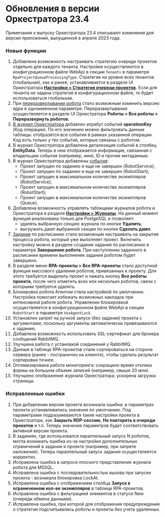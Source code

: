 # Обновления в версии Оркестратора 23.4

Примечания к выпуску Оркестратора 23.4 описывают изменения для версии приложения, выпущенной в апреле 2023 года.

### Новые функции
1. Добавлена возможность настраивать стратегию очереди проектов отдельно для каждого тенанта. Настройки осуществляются в конфигурационном файле WebApi в секции `Tenants` в параметре `RpaProjectQueueProcessingType`. Стратегия на уровне всех тенантов (глобальная), как и ранее, устанавливается в разделе UI Оркестратора [**Настройки > Стратегия очереди проектов**](https://docs.primo-rpa.ru/primo-rpa/orchestrator/settings/projects-queue). Если для тенанта не задана стратегия в конфигурационном файле, то будет использоваться глобальная.
1. При [переразвертывании робота](https://docs.primo-rpa.ru/primo-rpa/orchestrator/basics#razvertyvanie-robota) стало возможным изменить версию ядра в одноименном параметре. Переразвертывание осуществляется в разделе UI Оркестратора **Роботы > Все роботы > Переразвернуть роботов**. 
1. [В журнал Оркестратора](https://docs.primo-rpa.ru/primo-rpa/orchestrator/monitoring/orch-log) добавлен атрибут событий **operationKey** (Код операции). По его значению можно фильтровать данные таблицы: отобразятся все события в рамках указанной операции. Код есть только у тех событий, которые связаны с роботом.
1. В журнал Оркестратора добавлена детализация событий в столбец **EntityData**. Теперь в нем отображается информация, связанная с владельцем события (например, имя), ID и прочие метаданные.
1. В журнал Оркестратора добавлены [события](https://docs.primo-rpa.ru/primo-rpa/orchestrator/appendix/appendix3):
   * Проект запущен по заданию и еще не завершен (RobotService);
   * Проект запущен по заданию и еще не завершен (RobotStart);
   * Проект запущен в максимальном количестве экземпляров (RobotService);
   * Проект запущен в максимальном количестве экземпляров (RobotStart);
   * Проект запущен в максимальном количестве экземпляров (Queue).
1. Добавлена возможность управлять таблицами журналов робота и Оркестратора в разделе [**Настройки > Журналы**](https://docs.primo-rpa.ru/primo-rpa/orchestrator/settings/journals). На данный момент функция реализована только для PostgeSQL и позволяет:
   * удалять выбранную секцию журнала по кнопке **Удалить**;
   * выгружать дамп выбранной секции по кнопке **Сделать дамп**.
1. [Задания](https://docs.primo-rpa.ru/primo-rpa/orchestrator/basics/tasks) по расписанию стало возможным настраивать на закрытие процесса робота, который уже выполняет проект. Включить настройку можно в разделе создания задания по расписанию в параметре **Завершение робота**. При наступлении заданного в расписании времени выполнение задания роботом будет завершено.
1. В разделе меню **RPA-проекты > Все RPA-проекты** стало доступной функция массового удаления роботов, привязанных к проекту. Для этого требуется выделить проект и нажать кнопку **Все роботы проекта**, после чего отметить всех или несколько роботов, связи с которыми требуется удалить.
1. Блокировка робота Агентом стала настройкой по умолчанию. Настройка помогает избежать возможных накладок при интенсивной работе робота. Управление блокировкой осуществляется в конфигурационном файле WebApi в секции `RobotStart` в параметре `UseAgentLock`. 
1. Установлен запрет на ручной запуск (без задания) проекта с аргументами, поскольку аргументы автоматически привязываются к заданию.
1. Добавлена возможность использовать SSL-сертификат для брокера сообщений RabbitMQ. 
1. Улучшена работа с установкой соединений у RabbitMQ. 
1. Данные в таблице RPA-проектов стали сортироваться на стороне сервера (ранее - постранично на клиенте), чтобы сделать результат сортировки точнее.
1. Оптимизирована работа мониторинга: сокращено время отклика формы на большом объеме записей (например, свыше 20 млн).
1. Улучшено отображение журнала Оркестратора: ускорена загрузка страницы.

### Исправленные ошибки
1. При добавлении версии проекта возникала ошибка: в параметрах проекта устанавливались значения по умолчанию. Под параметрами подразумеваются такие настройки проекта в Оркестраторе, как **Закрыть RDP-сессию**, **Не повторять в очереди проектов** и т.п. Теперь значение параметров будет соответствовать активной версии проекта. 
1. В заданиях, где использовался параллельный запуск N роботов, могла возникать ошибка из-за настройки дополнительных ограничений в задании и проекте (например, при запрете наложения). Теперь параллельный запуск задания осуществляется корректно.
1. Исправлена ошибка в запросе плоского представления журнала робота для MSSQL.  
1. Исправлена ошибка с последовательностью вызова при запуске проекта - возникала блокировка LockAt.
1. Исправлена ошибка с отображением столбца **Запуск в ограниченном кол-ве экземпляров** в таблице RPA-проектов.
1. Исправлена ошибка с фильтрацией элементов в статусе New (очереди обмена данными). 
1. Исправлена ошибка, при которой для отображения предупреждения о стратегии подсчитывались роботы и проекты без учета удаленных.
